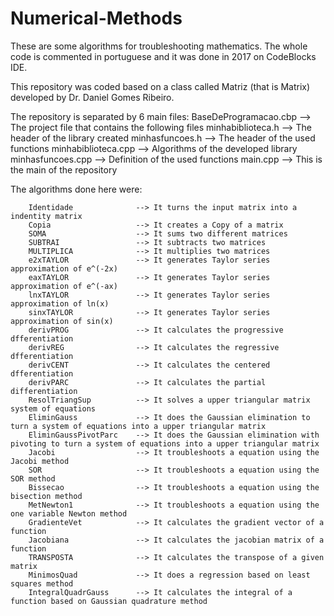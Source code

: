 # Numerical-Methods
These are some algorithms for troubleshooting mathematics.
The whole code is commented in portuguese and it was done in 2017 on CodeBlocks IDE.


This repository was coded based on a class called Matriz (that is Matrix) developed by Dr. Daniel Gomes Ribeiro.

The repository is separated by 6 main files: 
        BaseDeProgramacao.cbp   --> The project file that contains the following files
        minhabiblioteca.h       --> The header of the library created
        minhasfuncoes.h         --> The header of the used functions
        minhabiblioteca.cpp     --> Algorithms of the developed library
        minhasfuncoes.cpp       --> Definition of the used functions
        main.cpp                --> This is the main of the repository
        
The algorithms done here were:

        Identidade              --> It turns the input matrix into a indentity matrix
        Copia                   --> It creates a Copy of a matrix
        SOMA                    --> It sums two different matrices
        SUBTRAI                 --> It subtracts two matrices
        MULTIPLICA              --> It multiplies two matrices
        e2xTAYLOR               --> It generates Taylor series approximation of e^(-2x)
        eaxTAYLOR               --> It generates Taylor series approximation of e^(-ax) 
        lnxTAYLOR               --> It generates Taylor series approximation of ln(x)
        sinxTAYLOR              --> It generates Taylor series approximation of sin(x)
        derivPROG               --> It calculates the progressive dfferentiation
        derivREG                --> It calculates the regressive dfferentiation
        derivCENT               --> It calculates the centered dfferentiation
        derivPARC               --> It calculates the partial differentiation
        ResolTriangSup          --> It solves a upper triangular matrix system of equations
        EliminGauss             --> It does the Gaussian elimination to turn a system of equations into a upper triangular matrix
        EliminGaussPivotParc    --> It does the Gaussian elimination with pivoting to turn a system of equations into a upper triangular matrix
        Jacobi                  --> It troubleshoots a equation using the Jacobi method
        SOR                     --> It troubleshoots a equation using the SOR method
        Bissecao                --> It troubleshoots a equation using the bisection method
        MetNewton1              --> It troubleshoots a equation using the one variable Newton method
        GradienteVet            --> It calculates the gradient vector of a function
        Jacobiana               --> It calculates the jacobian matrix of a function
        TRANSPOSTA              --> It calculates the transpose of a given matrix
        MinimosQuad             --> It does a regression based on least squares method
        IntegralQuadrGauss      --> It calculates the integral of a function based on Gaussian quadrature method
        
